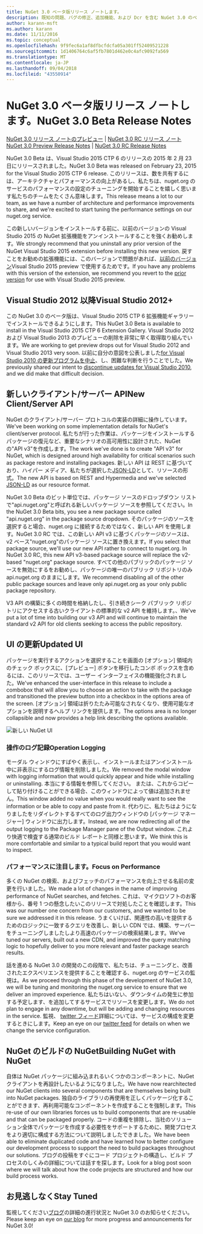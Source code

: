 ```yaml
---
title: NuGet 3.0 ベータ版リリース ノートします。
description: 既知の問題、バグの修正、追加機能、および Dcr を含む NuGet 3.0 のベータ版のリリース ノート。
author: karann-msft
ms.author: karann
ms.date: 11/11/2016
ms.topic: conceptual
ms.openlocfilehash: 9f9fec6a1af8dfbcfdcfa05a301ff52409521228
ms.sourcegitcommit: 1d1406764c6af5fb7801d462e0c4afc9092fa569
ms.translationtype: MT
ms.contentlocale: ja-JP
ms.lasthandoff: 09/04/2018
ms.locfileid: "43550914"
---
```

# <a name="nuget-30-beta-release-notes"></a><span data-ttu-id="9a73f-103">NuGet 3.0 ベータ版リリース ノートします。</span><span class="sxs-lookup"><span data-stu-id="9a73f-103">NuGet 3.0 Beta Release Notes</span></span>

<span data-ttu-id="9a73f-104">[NuGet 3.0 リリース ノートのプレビュー](../release-notes/nuget-3.0-preview.md) | [NuGet 3.0 RC リリース ノート](../release-notes/nuget-3.0-rc.md)</span><span class="sxs-lookup"><span data-stu-id="9a73f-104">[NuGet 3.0 Preview Release Notes](../release-notes/nuget-3.0-preview.md) | [NuGet 3.0 RC Release Notes](../release-notes/nuget-3.0-rc.md)</span></span>

<span data-ttu-id="9a73f-105">NuGet 3.0 Beta は、Visual Studio 2015 CTP 6 のリリースの 2015 年 2 月 23 日にリリースされました。</span><span class="sxs-lookup"><span data-stu-id="9a73f-105">NuGet 3.0 Beta was released on February 23, 2015 for the Visual Studio 2015 CTP 6 release.</span></span> <span data-ttu-id="9a73f-106">このリリースは、数を共有するには、アーキテクチャとパフォーマンスの向上があるし、私たちは、nuget.org のサービスのパフォーマンスの設定のチューニングを開始することを嬉しく思います私たちのチームをたくさん意味します。</span><span class="sxs-lookup"><span data-stu-id="9a73f-106">This release means a lot to our team, as we have a number of architecture and performance improvements to share, and we're excited to start tuning the performance settings on our nuget.org service.</span></span>

<span data-ttu-id="9a73f-107">この新しいバージョンをインストールする前に、以前のバージョンの Visual Studio 2015 の NuGet 拡張機能をアンインストールすることを強くお勧めします。</span><span class="sxs-lookup"><span data-stu-id="9a73f-107">We strongly recommend that you uninstall any prior version of the NuGet Visual Studio 2015 extension before installing this new version.</span></span>  <span data-ttu-id="9a73f-108">戻すことをお勧めの拡張機能には、このバージョンで問題があれば、[以前のバージョン](http://nuget.codeplex.com/downloads/get/909582)Visual Studio 2015 preview で使用するためです。</span><span class="sxs-lookup"><span data-stu-id="9a73f-108">If you have any problems with this version of the extension, we recommend you revert to the [prior version](http://nuget.codeplex.com/downloads/get/909582) for use with Visual Studio 2015 preview.</span></span>

## <a name="visual-studio-2012"></a><span data-ttu-id="9a73f-109">Visual Studio 2012 以降</span><span class="sxs-lookup"><span data-stu-id="9a73f-109">Visual Studio 2012+</span></span>

<span data-ttu-id="9a73f-110">この NuGet 3.0 のベータ版は、Visual Studio 2015 CTP 6 拡張機能ギャラリーでインストールできるようにします。</span><span class="sxs-lookup"><span data-stu-id="9a73f-110">This NuGet 3.0 Beta is available to install in the Visual Studio 2015 CTP 6 Extension Gallery.</span></span> <span data-ttu-id="9a73f-111">Visual Studio 2012 および Visual Studio 2013 のプレビューの削除を非常に早く取得取り組んでいます。</span><span class="sxs-lookup"><span data-stu-id="9a73f-111">We are working to get preview drops out for Visual Studio 2012 and Visual Studio 2013 very soon.</span></span> <span data-ttu-id="9a73f-112">以前に自分の意図を公表しました[for Visual Studio 2010 の更新プログラムを中止](http://blog.nuget.org/20141002/visual-studio-2010.html)、し、困難な判断を行うことでした。</span><span class="sxs-lookup"><span data-stu-id="9a73f-112">We previously shared our intent to [discontinue updates for Visual Studio 2010](http://blog.nuget.org/20141002/visual-studio-2010.html), and we did make that difficult decision.</span></span>

## <a name="new-clientserver-api"></a><span data-ttu-id="9a73f-113">新しいクライアント/サーバー API</span><span class="sxs-lookup"><span data-stu-id="9a73f-113">New Client/Server API</span></span>

<span data-ttu-id="9a73f-114">NuGet のクライアント/サーバー プロトコルの実装の詳細に操作しています。</span><span class="sxs-lookup"><span data-stu-id="9a73f-114">We've been working on some implementation details for NuGet's client/server protocol.</span></span> <span data-ttu-id="9a73f-115">私たちが行った作業は、パッケージをインストールするパッケージの復元など、重要なシナリオの高可用性に設計された、NuGet の"API v3"を作成します。</span><span class="sxs-lookup"><span data-stu-id="9a73f-115">The work we've done is to create "API v3" for NuGet, which is designed around high availability for critical scenarios such as package restore and installing packages.</span></span> <span data-ttu-id="9a73f-116">新しい API は REST に基づいており、ハイパー メディア、私たちが選択した[JSON-LD](http://json-ld.org)として、リソースの形式。</span><span class="sxs-lookup"><span data-stu-id="9a73f-116">The new API is based on REST and Hypermedia and we've selected [JSON-LD](http://json-ld.org) as our resource format.</span></span>

<span data-ttu-id="9a73f-117">NuGet 3.0 Beta のビット単位では、パッケージ ソースのドロップダウン リストで"api.nuget.org"と呼ばれる新しいパッケージ ソースを参照してください。</span><span class="sxs-lookup"><span data-stu-id="9a73f-117">In the NuGet 3.0 Beta bits, you see a new package source called "api.nuget.org" in the package source dropdown.</span></span>   <span data-ttu-id="9a73f-118">そのパッケージのソースを選択すると場合、nuget.org に接続するためではなく、新しい API を使用します。NuGet 3.0 RC では、この新しい API v3 に基づくパッケージのソースは、v2 ベース"nuget.org"のパッケージ ソースに置き換えます。</span><span class="sxs-lookup"><span data-stu-id="9a73f-118">If you select that package source, we'll use our new API rather to connect to nuget.org. In NuGet 3.0 RC, this new API v3-based package source will replace the v2-based "nuget.org" package source.</span></span>  <span data-ttu-id="9a73f-119">すべての他のパブリックのパッケージ ソースを無効にするをお勧めし、パッケージの唯一のパブリック リポジトリのみ api.nuget.org のままにします。</span><span class="sxs-lookup"><span data-stu-id="9a73f-119">We recommend disabling all of the other public package sources and leave only api.nuget.org as your only public package repository.</span></span>

<span data-ttu-id="9a73f-120">V3 API の構築に多くの時間を格納したし、引き続きシーク パブリック リポジトリにアクセスする古いクライアントの標準的な v2 API を維持します。、</span><span class="sxs-lookup"><span data-stu-id="9a73f-120">We've put a lot of time into building our v3 API and will continue to maintain the standard v2 API for old clients seeking to access the public repository.</span></span>

## <a name="updated-ui"></a><span data-ttu-id="9a73f-121">UI の更新</span><span class="sxs-lookup"><span data-stu-id="9a73f-121">Updated UI</span></span>

<span data-ttu-id="9a73f-122">パッケージを実行するアクションを選択することを画面の [オプション] 領域内のチェック ボックスに、[プレビュー] ボタンを移行したコンボ ボックスを含めるには、このリリースでは、ユーザー インターフェイスの機能強化されました。</span><span class="sxs-lookup"><span data-stu-id="9a73f-122">We've enhanced the user-interface in this release to include a combobox that will allow you to choose an action to take with the package and transitioned the preview button into a checkbox in the options area of the screen.</span></span>  <span data-ttu-id="9a73f-123">[オプション] 領域は折りたたみ可能なされなくなり、使用可能なオプションを説明するヘルプ リンクを提供します。</span><span class="sxs-lookup"><span data-stu-id="9a73f-123">The options area is no longer collapsible and now provides a help link describing the options available.</span></span>

![新しい NuGet UI](./media/NuGet-3.0-Beta/updated-ui.png)


### <a name="operation-logging"></a><span data-ttu-id="9a73f-125">操作のログ記録</span><span class="sxs-lookup"><span data-stu-id="9a73f-125">Operation Logging</span></span>

<span data-ttu-id="9a73f-126">モーダル ウィンドウにすばやく表示し、インストールまたはアンインストール中に非表示にするログ情報を削除しました。</span><span class="sxs-lookup"><span data-stu-id="9a73f-126">We removed the modal window with logging information that would quickly appear and hide while installing or uninstalling.</span></span>  <span data-ttu-id="9a73f-127">本当にする情報を参照してください。 または、これからコピーして貼り付けることができる場合、このウィンドウによって値は追加されません。</span><span class="sxs-lookup"><span data-stu-id="9a73f-127">This window added no value when you would really want to see the information or be able to copy and paste from it.</span></span>  <span data-ttu-id="9a73f-128">代わりに、私たちはようになりましたをリダイレクトするすべてのログ出力ウィンドウの [パッケージ マネージャー] ウィンドウに出力します。</span><span class="sxs-lookup"><span data-stu-id="9a73f-128">Instead, we are now redirecting all of the output logging to the Package Manager pane of the Output window.</span></span>  <span data-ttu-id="9a73f-129">これより快適で検査する通常のビルド レポートと同様と思います。</span><span class="sxs-lookup"><span data-stu-id="9a73f-129">We think this is more comfortable and similar to a typical build report that you would want to inspect.</span></span>


### <a name="focus-on-performance"></a><span data-ttu-id="9a73f-130">パフォーマンスに注目します。</span><span class="sxs-lookup"><span data-stu-id="9a73f-130">Focus on Performance</span></span>

<span data-ttu-id="9a73f-131">多くの NuGet の検索、およびフェッチのパフォーマンスを向上させる名前の変更を行いました。</span><span class="sxs-lookup"><span data-stu-id="9a73f-131">We made a lot of changes in the name of improving performance of NuGet searches, and fetches.</span></span>  <span data-ttu-id="9a73f-132">これは、マイクロソフトのお客様から、番号 1 つの懸念したいこのリリースで対処したことを確認します。</span><span class="sxs-lookup"><span data-stu-id="9a73f-132">This was our number one concern from our customers, and we wanted to be sure we addressed it in this release.</span></span>  <span data-ttu-id="9a73f-133">うまくいけば、関連性の高いを提供するためのロジックに一致するクエリを改善し、新しい CDN では、構築、サーバーをチューニングしましたしより高速のパッケージの検索結果します。</span><span class="sxs-lookup"><span data-stu-id="9a73f-133">We've tuned our servers, built out a new CDN, and improved the query matching logic to hopefully deliver to you more relevant and faster package search results.</span></span>

<span data-ttu-id="9a73f-134">話を進める NuGet 3.0 の開発のこの段階で、私たちは、チューニングと、改善されたエクスペリエンスを提供することを確認する、nuget.org のサービスの監視は。</span><span class="sxs-lookup"><span data-stu-id="9a73f-134">As we proceed through this phase of the development of NuGet 3.0, we will be tuning and monitoring the nuget.org service to ensure that we deliver an improved experience.</span></span>  <span data-ttu-id="9a73f-135">私たちはいない、ダウンタイムの発生に参加する予定します、を追加してするサービスでリソースを変更します。</span><span class="sxs-lookup"><span data-stu-id="9a73f-135">We do not plan to engage in any downtime, but will be adding and changing resources in the service.</span></span>  <span data-ttu-id="9a73f-136">監視、 [twitter フィード](http://twitter.com/nuget)詳細については、サービスの構成を変更するときにします。</span><span class="sxs-lookup"><span data-stu-id="9a73f-136">Keep an eye on our [twitter feed](http://twitter.com/nuget) for details on when we change the service configuration.</span></span>

## <a name="building-nuget-with-nuget"></a><span data-ttu-id="9a73f-137">NuGet のビルドの NuGet</span><span class="sxs-lookup"><span data-stu-id="9a73f-137">Building NuGet with NuGet</span></span>

<span data-ttu-id="9a73f-138">自体は NuGet パッケージに組み込まれるいくつかのコンポーネントに、NuGet クライアントを再設計したいるようになりました。</span><span class="sxs-lookup"><span data-stu-id="9a73f-138">We have now rearchitected our NuGet clients into several components that are themselves being built into NuGet packages.</span></span> <span data-ttu-id="9a73f-139">独自のライブラリの再使用を正しくパッケージ化することができます、再利用可能なコンポーネントを作成することを強制します。</span><span class="sxs-lookup"><span data-stu-id="9a73f-139">This re-use of our own libraries forces us to build components that are re-usable and that can be packaged properly.</span></span>  <span data-ttu-id="9a73f-140">コードの重複を排除し、当社のソリューション全体でパッケージを作成する必要性をサポートするために、開発プロセスをより適切に構成する方法について説明しましたできました。</span><span class="sxs-lookup"><span data-stu-id="9a73f-140">We have been able to eliminate duplicated code and have learned how to better configure our development process to support the need to build packages throughout our solutions.</span></span>  <span data-ttu-id="9a73f-141">ブログの投稿をすぐにコード プロジェクトの構造し、ビルド プロセスのしくみの詳細については話すを探します。</span><span class="sxs-lookup"><span data-stu-id="9a73f-141">Look for a blog post soon where we will talk about how the code projects are structured and how our build process works.</span></span>

## <a name="stay-tuned"></a><span data-ttu-id="9a73f-142">お見逃しなく</span><span class="sxs-lookup"><span data-stu-id="9a73f-142">Stay Tuned</span></span>

<span data-ttu-id="9a73f-143">監視してください[ブログ](http://blog.nuget.org)の詳細の進行状況と NuGet 3.0 のお知らせください。</span><span class="sxs-lookup"><span data-stu-id="9a73f-143">Please keep an eye on [our blog](http://blog.nuget.org) for more progress and announcements for NuGet 3.0!</span></span>
